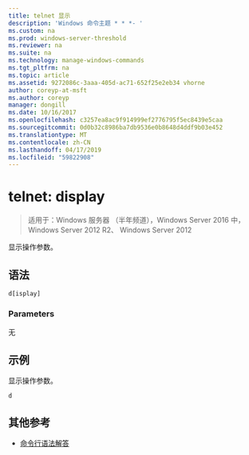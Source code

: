 ```yaml
---
title: telnet 显示
description: 'Windows 命令主题 * * *- '
ms.custom: na
ms.prod: windows-server-threshold
ms.reviewer: na
ms.suite: na
ms.technology: manage-windows-commands
ms.tgt_pltfrm: na
ms.topic: article
ms.assetid: 9272086c-3aaa-405d-ac71-652f25e2eb34 vhorne
author: coreyp-at-msft
ms.author: coreyp
manager: dongill
ms.date: 10/16/2017
ms.openlocfilehash: c3257ea8ac9f914999ef2776795f5ec8439e5caa
ms.sourcegitcommit: 0d0b32c8986ba7db9536e0b8648d4ddf9b03e452
ms.translationtype: MT
ms.contentlocale: zh-CN
ms.lasthandoff: 04/17/2019
ms.locfileid: "59822908"
---
```

# <a name="telnet-display"></a>telnet: display

>适用于：Windows 服务器 （半年频道），Windows Server 2016 中，Windows Server 2012 R2、 Windows Server 2012

显示操作参数。   
## <a name="syntax"></a>语法  
```  
d[isplay]  
```  
### <a name="parameters"></a>Parameters  
无  
## <a name="BKMK_Examples"></a>示例  
显示操作参数。  
```  
d  
```  
## <a name="additional-references"></a>其他参考  
-   [命令行语法解答](command-line-syntax-key.md)  

